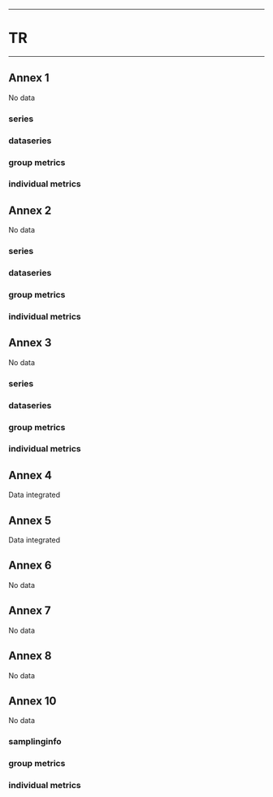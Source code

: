 -----------------------------------------------------------
# TR 
-----------------------------------------------------------

## Annex 1
No data

### series


### dataseries

### group metrics

### individual metrics

## Annex 2 
No data

### series

### dataseries


### group metrics


### individual metrics



## Annex 3
 No data
### series

### dataseries


### group metrics


### individual metrics



## Annex 4

Data integrated

## Annex 5

Data integrated

## Annex 6

No data

## Annex 7

No data

## Annex 8

No data

## Annex 10

No data
### samplinginfo


### group metrics


### individual metrics

